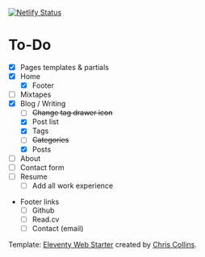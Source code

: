 [![Netlify Status](https://api.netlify.com/api/v1/badges/c8206ad9-e3a5-43a9-906a-b158c4331f90/deploy-status)](https://app.netlify.com/sites/dancing-wisp-92b180/deploys)

# To-Do

- [X] Pages templates & partials
- [x] Home
  - [X] Footer
- [ ] Mixtapes
- [x] Blog / Writing
  - [ ] ~~Change tag drawer icon~~
  - [x] Post list
  - [x] Tags
  - [ ] ~~Categories~~
  - [x] Posts
- [ ] About
- [ ] Contact form
- [ ] Resume
  - [ ] Add all work experience
- Footer links
  - [ ] Github
  - [ ] Read.cv
  - [ ] Contact (email)

Template:
[Eleventy Web Starter](https://eleventywebstarter.netlify.app) created by [Chris Collins](https://www.chrissy.dev).